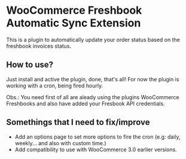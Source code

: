 # WooCommerce Freshbook Automatic Sync Extension

This is a plugin to automatically update your order status based on the freshbook invoices status.

## How to use?

Just install and active the plugin, done, that's all!
For now the plugin is working with a cron, being fired hourly.

Obs.: You need first of all are aleady using the plugins WooCommerce Freshbooks and also have added your Fresbook API credentials.

## Somethings that I need to fix/improve

* Add an options page to set more options to fire the cron (e.g: daily, weekly... and also with custom time.)
* Add compatibility to use with WooCommerce 3.0 earlier versions.

